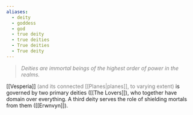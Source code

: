 ```yaml
---
aliases:
  - deity
  - goddess
  - god
  - true deity
  - true deities
  - True deities
  - True deity
---
```

> <span style="color:rgb(125, 125, 125)">*Deities are immortal beings of the highest order of power in the realms.*</span>

[[Vesperia]] <span style="color:rgb(125, 125, 125)">(and its connected [[Planes|planes]], to varying extent)</span> is governed by two primary deities ([[The Lovers]]), who together have domain over everything. A third deity serves the role of shielding mortals from them ([[Erwnvyn]]). 